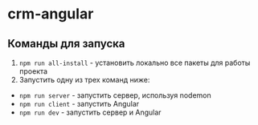 # crm-angular

## Команды для запуска

1. `npm run all-install` - установить локально все пакеты для работы проекта
2. Запустить одну из трех команд ниже:
- `npm run server` - запустить сервер, используя nodemon
- `npm run client` - запустить Angular
- `npm run dev` - запустить сервер и Angular
